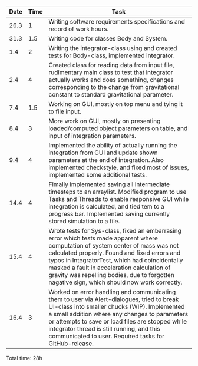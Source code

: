 Date | Time | Task
---  | --- | ---
26.3 | 1   | Writing software requirements specifications and record of work hours.
31.3 | 1.5 | Writing code for classes Body and System.
1.4  | 2   | Writing the integrator-class using and created tests for Body-class, implemented integrator.
2.4  | 4   | Created class for reading data from input file, rudimentary main class to test that integrator actually works and does something, changes corresponding to the change from gravitational constant to standard gravitational parameter.
7.4  | 1.5 | Working on GUI, mostly on top menu and tying it to file input.
8.4  | 3   | More work on GUI, mostly on presenting loaded/computed object parameters on table, and input of integration parameters.
9.4  | 4   | Implemented the ability of actually running the integration from GUI and update shown parameters at the end of integration. Also implemented checkstyle, and fixed most of issues, implemented some additional tests.
14.4 | 4   | Fimally implemented saving all intermediate timesteps to an arraylist. Modified program to use Tasks and Threads to enable responsive GUI while integration is calculated, and tied tem to a progress bar. Implemented saving currently stored simulation to a file.
15.4 | 4   | Wrote tests for Sys-class, fixed an embarrasing error which tests made apparent where computation of system center of mass was not calculated properly. Found and fixed errors and typos in IntegratorTest, which had coincidentally masked a fault in acceleration calculation of gravity was repelling bodies, due to forgotten nagative sign, which should now work correctly. 
16.4 | 3   | Worked on error handling and communicating them to user via Alert-dialogues, tried to break UI-class into smaller chucks (WIP). Implemented a small addition where any changes to parameters or attempts to save or load files are stopped while integrator thread is still running, and this communicated to user. Required tasks for GitHub-release.

Total time: 28h

